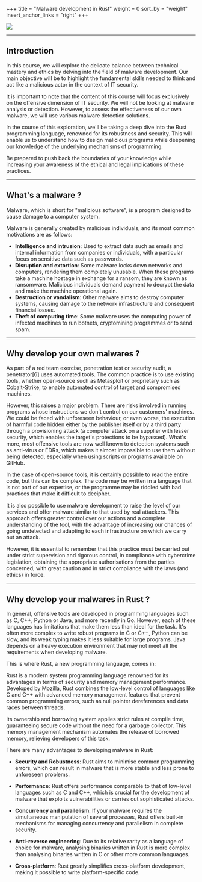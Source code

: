 +++
title = "Malware development in Rust"
weight = 0
sort_by = "weight"
insert_anchor_links = "right"
+++

![](./course-logo.webp)

---

## Introduction

In this course, we will explore the delicate balance between technical mastery and ethics by delving into the field of malware development. Our main objective will be to highlight the fundamental skills needed to think and act like a malicious actor in the context of IT security.

It is important to note that the content of this course will focus exclusively on the offensive dimension of IT security. We will not be looking at malware analysis or detection. However, to assess the effectiveness of our own malware, we will use various malware detection solutions.

In the course of this exploration, we'll be taking a deep dive into the Rust programming language, renowned for its robustness and security. This will enable us to understand how to design malicious programs while deepening our knowledge of the underlying mechanisms of programming.

Be prepared to push back the boundaries of your knowledge while increasing your awareness of the ethical and legal implications of these practices.

---

## What's a malware ?

Malware, which is short for "malicious software", is a program designed to cause damage to a computer system.

Malware is generally created by malicious individuals, and its most common motivations are as follows:

- **Intelligence and intrusion**: Used to extract data such as emails and internal information from companies or individuals, with a particular focus on sensitive data such as passwords.
- **Disruption and extortion**: Some malware locks down networks and computers, rendering them completely unusable. When these programs take a machine hostage in exchange for a ransom, they are known as ransomware. Malicious individuals demand payment to decrypt the data and make the machine operational again.
- **Destruction or vandalism**: Other malware aims to destroy computer systems, causing damage to the network infrastructure and consequent financial losses.
- **Theft of computing time**: Some malware uses the computing power of infected machines to run botnets, cryptomining programmes or to send spam.

---

## Why develop your own malwares ?

As part of a red team exercise, penetration test or security audit, a penetrator[6] uses automated tools. The common practice is to use existing tools, whether open-source such as Metasploit or proprietary such as Cobalt-Strike, to enable automated control of target and compromised machines.

However, this raises a major problem. There are risks involved in running programs whose instructions we don't control on our customers' machines. We could be faced with unforeseen behaviour, or even worse, the execution of harmful code hidden either by the publisher itself or by a third party through a provisioning attack (a computer attack on a supplier with lesser security, which enables the target's protections to be bypassed). What's more, most offensive tools are now well known to detection systems such as anti-virus or EDRs, which makes it almost impossible to use them without being detected, especially when using scripts or programs available on GitHub.

In the case of open-source tools, it is certainly possible to read the entire code, but this can be complex. The code may be written in a language that is not part of our expertise, or the programme may be riddled with bad practices that make it difficult to decipher.

It is also possible to use malware development to raise the level of our services and offer malware similar to that used by real attackers. This approach offers greater control over our actions and a complete understanding of the tool, with the advantage of increasing our chances of going undetected and adapting to each infrastructure on which we carry out an attack.

However, it is essential to remember that this practice must be carried out under strict supervision and rigorous control, in compliance with cybercrime legislation, obtaining the appropriate authorisations from the parties concerned, with great caution and in strict compliance with the laws (and ethics) in force.

---

## Why develop your malwares in Rust ?

In general, offensive tools are developed in programming languages such as C, C++, Python or Java, and more recently in Go. However, each of these languages has limitations that make them less than ideal for the task. It's often more complex to write robust programs in C or C++, Python can be slow, and its weak typing makes it less suitable for large programs. Java depends on a heavy execution environment that may not meet all the requirements when developing malware.

This is where Rust, a new programming language, comes in:

Rust is a modern system programming language renowned for its advantages in terms of security and memory management performance. Developed by Mozilla, Rust combines the low-level control of languages like C and C++ with advanced memory management features that prevent common programming errors, such as null pointer dereferences and data races between threads.

Its ownership and borrowing system applies strict rules at compile time, guaranteeing secure code without the need for a garbage collector. This memory management mechanism automates the release of borrowed memory, relieving developers of this task.

There are many advantages to developing malware in Rust:

- **Security and Robustness**: Rust aims to minimise common programming errors, which can result in malware that is more stable and less prone to unforeseen problems.

- **Performance**: Rust offers performance comparable to that of low-level languages such as C and C++, which is crucial for the development of malware that exploits vulnerabilities or carries out sophisticated attacks.

- **Concurrency and parallelism**: If your malware requires the simultaneous manipulation of several processes, Rust offers built-in mechanisms for managing concurrency and parallelism in complete security.

- **Anti-reverse engineering**: Due to its relative rarity as a language of choice for malware, analysing binaries written in Rust is more complex than analysing binaries written in C or other more common languages.

- **Cross-platform**: Rust greatly simplifies cross-platform development, making it possible to write platform-specific code.
